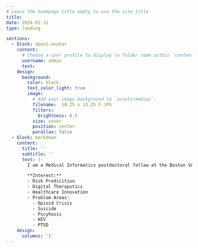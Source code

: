 ```yaml
---
# Leave the homepage title empty to use the site title
title:
date: 2024-01-31
type: landing

sections:
  - block: about.avatar
    content:
      # Choose a user profile to display (a folder name within `content/authors/`)
      username: admin
      text: 
    design:
      background:
        color: black
        text_color_light: true
        image:
          # Add your image background to `assets/media/`.
          filename:  10.25 x 13.25 F.JPG
          filters:
            brightness: 0.5
          size: cover
          position: center
          parallax: false
  - block: markdown
    content:
      title: ''
      subtitle: ''
      text: |-
        I am a Medical Informatics postdoctoral fellow at the Boston VA Healthcare system and a Catalyst fellow at MIT. My primary program of research takes a critical approach to improving the measurement, classification, and identification of digital phenotypes for adverse health outcomes across individual, interpersonal, and community levels. My secondary line of research is concentrated on the development of a clinical decision-making systems that capitalize on common factors across psychotherapeutic processes to aid in personalized psychotherapy treatment selection. 

        **Interest:** 
        - Risk Predicition
        - Digital Theraputics
        - Healthcare Innovation
        - Problem Areas: 
          - Opioid Crisis
          - Suicide
          - Pscyhosis
          - HIV
          - PTSD
    design:
      columns: '1'
---
```

